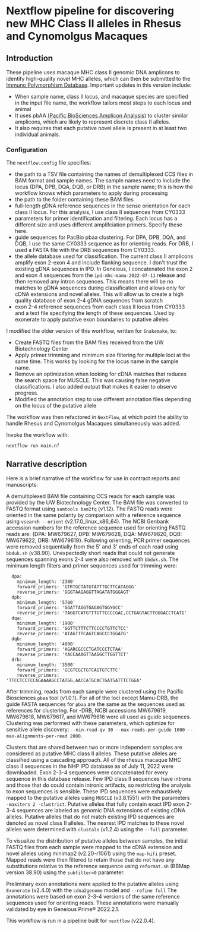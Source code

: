# Nextflow pipeline for discovering new MHC Class II alleles in Rhesus and Cynomolgus Macaques

## Introduction

These pipeline uses macaque MHC class II genomic DNA amplicons to identify high-quality novel MHC alleles, which can then be submitted to the [Immuno Polymorphism Database](https://www.ebi.ac.uk/ipd/). Important updates in this version include:

- When sample name, class II locus, and macaque species are specified in the input file name, the workflow tailors most steps to each locus and animal
- It uses pbAA [(Pacific BioSciences Amplicon Analysis)](https://github.com/PacificBiosciences/pbAA) to cluster similar amplicons, which are likely to represent discrete class II alleles.
- It also requires that each putative novel allele is present in at least two individual animals. 

### Configuration

The `nextflow.config` file specifies:

- the path to a TSV file containing the names of demultiplexed CCS files in BAM format and sample names. The sample names need to include the locus (DPA, DPB, DQA, DQB, or DRB) in the sample name; this is how the workflow knows which parameters to apply during processing
- the path to the folder containing these BAM files
- full-length gDNA reference sequences in the sense orientation for each class II locus. For this analysis, I use class II sequences from CY0333
- parameters for primer identification and filtering. Each locus has a different size and uses different amplifciation primers. Specify these here.
- guide sequences for PacBio pbaa clustering. For DPA, DPB, DQA, and DQB, I use the same CY0333 sequence as for orienting reads. For DRB, I used a FASTA file with the DRB sequences from CY0333.
- the allele database used for classification. The current class II amplicons amplify exon 2-exon 4 and include flanking sequence. I don't trust the existing gDNA sequences in IPD. In Geneious, I concatenated the exon 2 and exon 4 sequences from the `ipd-mhc-mamu-2022-07-11` release and then removed any intron sequences. This means there will be no matches to gDNA sequences during classification and allows only for cDNA extensions and novel alleles. This will allow us to create a high quality database of exon 2-4 gDNA sequences from scratch
- exon 2-4 reference sequences from each class II locus from CY0333 and a text file specifying the length of these sequences. Used by exonerate to apply putative exon boundaries to putative alleles

I modified the older version of this workflow, written for `Snakemake`, to:

- Create FASTQ files from the BAM files received from the UW Biotechnology Center
- Apply primer trimming and minimum size filtering for multiple loci at the same time. This works by looking for the locus name in the sample name.
- Remove an optimization when looking for cDNA matches that reduces the search space for MUSCLE. This was causing false negative classifications. I also added output that makes it easier to observe progress.
- Modified the annotation step to use different annotation files depending on the locus of the putative allele

The workflow was then refactored in `NextFlow`, at which point the ability to handle Rhesus and Cynomolgus Macaques simultaneously was added.

Invoke the workflow with:

`nextflow run main.nf`

## Narrative description

Here is a brief narrative of the workflow for use in contract reports and manuscripts:

A demultiplexed BAM file containing CCS reads for each sample was provided by the UW Biotechnology Center. The BAM file was converted to FASTQ format using `samtools bam2fq` (v1.12). The FASTQ reads were oriented in the same polarity by comparison with a reference sequence using `vsearch --orient` (v2.17.0_linux_x86_64). The NCBI Genbank accession numbers for the reference sequence used for orienting FASTQ reads are: {DPA: MW679627, DPB: MW679628, DQA: MW679620, DQB: MW679622, DRB: MW679619}. Following orienting, PCR primer sequences were removed sequentially from the 5' and 3' ends of each read using `bbduk.sh` (v38.90). Unexpectedly short reads that could not generate sequences spanning exons 2-4 were also removed with `bbduk.sh`. The minimum length filters and primer sequences used for trimming were:

```
  dpa:
	minimum_length: '2300'
	forward_primers: 'GTRTGCTATGTATTTGCTTCATAGGG'
	reverse_primers: 'GGGTAAGAGGTTAGATATGGGAGT'
  dpb:
	minimum_length: '5700'
	forward_primers: 'GGATTAGGTGAGAGTGGYGCC'
	reverse_primers: 'TAGGTCATGTTTGTTCCCCGAC,CCTGAGTACTTGGGACCTCATG'
  dqa:
	minimum_length: '1900'
	forward_primers: 'GGTTCTTTCTTCCCCTGTTCTCC'
	reverse_primers: 'ATAGTTTCAGTCAGCCCTGGATG'
  dqb:
	minimum_length: '4000'
	forward_primers: 'AGARCGCCCTGATCCCTCTAA'
	reverse_primers: 'YACCAAAGTTAAGGCTTGGTTCT'
  drb:
	minimum_length: '3500'
	forward_primers: 'GCGTCGCTGTCAGTGTCTTC'
	reverse_primers: 'TTCCTCCTCCAGAAAAGCCTATGG,AACCATGCACTGATSATTTCTGGA'
```

After trimming, reads from each sample were clustered using the Pacific Biosciences `pbaa` tool (v1.0.1). For all of the loci except Mamu-DRB, the guide FASTA sequences for `pbaa` are the same as the sequences used as references for clustering. For -DRB, NCBI accessions MW679619, MW679618, MW679617, and MW679616 were all used as guide sequences. Clustering was performed with these parameters, which optimize for sensitive allele discovery: `--min-read-qv 30 --max-reads-per-guide 1000 --max-alignments-per-read 2000`.

Clusters that are shared between two or more independent samples are considered as putative MHC class II alleles. These putative alleles are classified using a cascading approach. All of the rhesus macaque MHC class II sequences in the NHP IPD database as of July 11, 2022 were downloaded. Exon 2-3-4 sequences were concatenated for every sequence in this database release. Few IPD class II sequences have introns and those that do could contain intronic artifacts, so restricting the analysis to exon sequences is sensible. These IPD sequences were exhaustively mapped to the putative alleles using `MUSCLE` (v3.8.1551) with the parameters `-maxiters 2 -clwstrict`. Putative alleles that fully contain exact IPD exon 2-3-4 sequences are labeled as genomic DNA extensions of existing cDNA alleles. Putative alleles that do not match existing IPD sequences are denoted as novel class II alleles. The nearest IPD matches to these novel alleles were determined with `clustalo` (v1.2.4) using the `--full` parameter.

To visualize the distribution of putative alleles between samples, the initial FASTQ files from each sample were mapped to the cDNA extension and novel alleles using minimap2 (v2.20-r1061) using the `map-hifi` preset. Mapped reads were then filtered to retain those that do not have any substitutions relative to the reference sequence using `reformat.sh` (BBMap version 38.90) using the `subfilter=0` parameter.

Preliminary exon annotations were applied to the putative alleles using `Exonerate` (v2.4.0) with the `cdna2genome` model and `--refine full` The annotations were based on exon 2-3-4 versions of the same reference sequences used for orienting reads. These annotations were manually validated by eye in Geneious Prime® 2022.2.1.

This workflow is run in a pipeline built for `nextflow` (v22.0.4).
